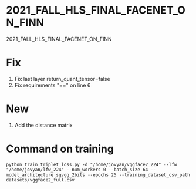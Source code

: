 # 2021_FALL_HLS_FINAL_FACENET_ON_FINN
2021_FALL_HLS_FINAL_FACENET_ON_FINN

# Fix
1. Fix last layer return_quant_tensor=false
2. Fix requirements "==" on line 6

# New
1. Add the distance matrix

# Command on training

```
python train_triplet_loss.py -d "/home/jovyan/vggface2_224" --lfw "/home/jovyan/lfw_224" --num_workers 0 --batch_size 64 --model_architecture sqvgg_2bits --epochs 25 --training_dataset_csv_path datasets/vggface2_full.csv
```

